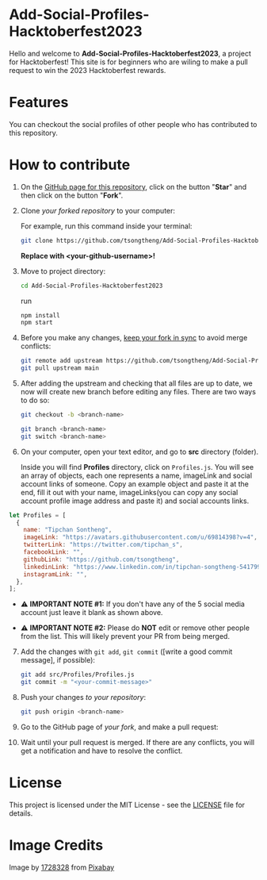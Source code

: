 # Add-Social-Profiles-Hacktoberfest2023

Hello and welcome to **Add-Social-Profiles-Hacktoberfest2023**, a project for Hacktoberfest! This site is for beginners who are wiling to make a pull request to win the 2023 Hacktoberfest rewards.

# Features

You can checkout the social profiles of other people who has contributed to this repository.

# How to contribute

1. On the [GitHub page for this repository](https://github.com/tsongtheng/Add-Social-Profiles-Hacktoberfest2023), click on the button "**Star**" and then click on the button "**Fork**".

2. Clone _your forked repository_ to your computer:

   For example, run this command inside your terminal:

   ```bash
   git clone https://github.com/tsongtheng/Add-Social-Profiles-Hacktoberfest2023.git
   ```

   **Replace with \<your-github-username\>!**

3. Move to project directory:

   ```bash
   cd Add-Social-Profiles-Hacktoberfest2023
   ```

   run

   ```bash
   npm install
   npm start
   ```

4. Before you make any changes, [keep your fork in sync](https://www.freecodecamp.org/news/how-to-sync-your-fork-with-the-original-git-repository/) to avoid merge conflicts:

   ```bash
   git remote add upstream https://github.com/tsongtheng/Add-Social-Profiles-Hacktoberfest2023.git
   git pull upstream main
   ```

5. After adding the upstream and checking that all files are up to date, we now will create new branch before editing any files. There are two ways to do so:

   ```bash
   git checkout -b <branch-name>
   ```

   ```bash
   git branch <branch-name>
   git switch <branch-name>
   ```

6. On your computer, open your text editor, and go to **src** directory (folder).

   Inside you will find **Profiles** directory, click on `Profiles.js`. You will see an array of objects, each one represents a name, imageLink and social account links of someone. Copy an example object and paste it at the end, fill it out with your name, imageLinks(you can copy any social account profile image address and paste it) and social accounts links.

```js
let Profiles = [
  {
    name: "Tipchan Sontheng",
    imageLink: "https://avatars.githubusercontent.com/u/69814398?v=4",
    twitterLink: "https://twitter.com/tipchan_s",
    facebookLink: "",
    githubLink: "https://github.com/tsongtheng",
    linkedinLink: "https://www.linkedin.com/in/tipchan-songtheng-5417991a8/",
    instagramLink: "",
  },
];
```

- ⚠️ **IMPORTANT NOTE #1:** If you don't have any of the 5 social media account just leave it blank as shown above.

- ⚠️ **IMPORTANT NOTE #2:** Please do **NOT** edit or remove other people from the list. This will likely prevent your PR from being merged.

7. Add the changes with `git add`, `git commit` ([write a good commit message], if possible):

   ```bash
   git add src/Profiles/Profiles.js
   git commit -m "<your-commit-message>"
   ```

8. Push your changes _to your repository_:

   ```bash
   git push origin <branch-name>
   ```

9. Go to the GitHub page of _your fork_, and make a pull request:

10. Wait until your pull request is merged. If there are any conflicts, you will get a notification and have to resolve the conflict.

# License

This project is licensed under the MIT License - see the [LICENSE](LICENSE) file for details.

# Image Credits

<!-- Image by <a href="https://pixabay.com/users/18706286-18706286/?utm_source=link-attribution&utm_medium=referral&utm_campaign=image&utm_content=5654794">18706286</a> from <a href="https://pixabay.com//?utm_source=link-attribution&utm_medium=referral&utm_campaign=image&utm_content=5654794">Pixabay</a> -->

Image by <a href="https://pixabay.com/users/manuchi-1728328/">1728328</a> from <a href="https://pixabay.com//?utm_source=link-attribution&utm_medium=referral&utm_campaign=image&utm_content=5654794">Pixabay</a>

